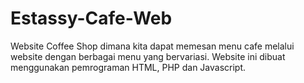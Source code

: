 # Estassy-Cafe-Web
Website Coffee Shop dimana kita dapat memesan menu cafe melalui website dengan berbagai menu yang bervariasi.
Website ini dibuat menggunakan pemrograman HTML, PHP dan Javascript.
